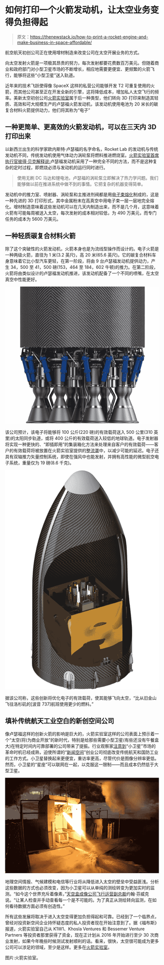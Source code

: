 # 如何打印一个火箭发动机，让太空业务变得负担得起

> 原文：<https://thenewstack.io/how-to-print-a-rocket-engine-and-make-business-in-space-affordable/>

航空航天初创公司正在使用增材制造来改变公司在太空开展业务的方式。

向太空发射火箭是一项极其昂贵的努力，每次发射都要花费数百万美元。但随着商业和政府部门对小型卫星市场的不断增长，相应地需要更便宜、更频繁的火箭飞行，能够将这些“小型卫星”送入轨道。

近年来的技术飞跃使得像 SpaceX 这样的私营公司能够开发 T2 可重复使用的火箭，而其他公司甚至正在开发全新的引擎，这将降低成本，增加私人太空飞行的频率。美新太空初创公司[火箭实验室](http://www.rocketlabusa.com/)属于后一种类型，他们转向 3D 打印来制造其轻质、高效和可大规模生产的卢瑟福火箭发动机，该发动机使用电池为 20 米长的碳复合材料火箭提供动力，他们将其称为“电子”

## 一种更简单、更高效的火箭发动机，可以在三天内 3D 打印出来

以新西兰出生的科学家欧内斯特·卢瑟福的名字命名，Rocket Lab 的发动机与传统发动机不同，传统发动机使用气体动力涡轮泵将燃料推进燃烧室。[火箭实验室首席执行官彼得·贝克解释说:](http://www.forbes.com/sites/alexknapp/2015/04/14/rocket-lab-unveils-a-3d-printed-battery-powered-rocket-engine/)卢瑟福发动机采用了一种完全不同的方法，而不是这种复杂的定时过程，即燃烧必须与发动机的运行同时进行。

> 使用无刷 DC 马达和锂电池，卢瑟福的涡轮泵立即解决了热力学问题。我们能够做以前在推进系统中做不到的事情。它把复杂的机器变得简单。

发动机中的推力室、喷射器、涡轮泵和主推进剂阀都是用[电子束熔化](https://en.wikipedia.org/wiki/Electron_beam_melting)制成的，这是一种先进的 3D 打印形式，其中金属粉末在高真空中用电子束一层一层地完全熔化。增材制造意味着这些发动机可以在几天内制造出来，而不是几个月，这意味着火箭有可能每周被送入太空，每次发射的成本相对较低，为 490 万美元，而专门任务的成本为 5600 万美元。

## 一种轻质碳复合材料火箭

除了这个突破性的火箭发动机，火箭本身也是为流线型操作而设计的。电子火箭是一种两级火箭，直径为 1 米(3.2 英尺)，高 20 米(65.6 英尺)。它的碳复合材料车身意味着它比小型汽车更轻，在第一阶段，将由 9 台卢瑟福发动机提供动力，产生 34，500 至 41，500 磅(153，464 至 184，602 牛顿)的推力。在第二阶段，火箭将由类似设计的卢瑟福发动机推进，该发动机配备了一个不同的喷嘴，在太空真空中性能更好。

[![electron-rutherford-rocket-labs-1](img/7502cb814d636cd23fc40149a9f59a6a.png)](https://thenewstack.io/wp-content/uploads/2015/05/electron-rutherford-rocket-labs-1.png)

该公司预计，该电子将能够将 100 公斤(220 磅)的有效载荷送入 500 公里(310 英里)的太阳同步轨道，或将 400 公斤的有效载荷送入较低的地球轨道。电子发射器将实现一种更快的、“即插即用”的集装箱化方法来处理来自客户的有效载荷——客户的有效载荷将被放置在火箭实验室提供的[整流罩](https://en.wikipedia.org/wiki/Payload_fairing)中，以减少可能的延迟。电子还具有双轴推力矢量控制系统，即使在强风中也能发射，并拥有高性能的微型航空电子系统，重量仅为 19 磅(8.6 千克)。

[![electron-rutherford-rocket-labs-2](img/d2fd45c81d1e414d98fac548afd79b46.png)](https://thenewstack.io/wp-content/uploads/2015/05/electron-rutherford-rocket-labs-2.png)

据该公司称，这些创新将优化电子的有效载荷，使其能够飞向太空，“比从旧金山飞往洛杉矶的[波音 737]航班使用更少的燃料。”

## 填补传统航天工业空白的新创空间公司

像卢瑟福这样的创新火箭的影响是巨大的，火箭实验室这样的公司表面上预示着一个“太空(将)为商业开放”的新时代，特别是给那些需要小型卫星(有些还没有午餐盒大)在特定时间内可靠部署的公司带来了提振。行业观察家[注意到](http://trajectorymagazine.com/business-and-technology/item/1677-the-maturation-of-smallsats.html)“小卫星”市场的革命时机已经成熟，迫使所谓的“[新闻空间](https://en.wikipedia.org/wiki/NewSpace)”创业公司彻底改变传统航天和国防工业的工作方式。小卫星替换起来更便宜，重访率更高，尽管代价是图像分辨率更低。然而，小卫星的“星座”可以联网在一起，以克服这一限制——而且成本仍然低于大型卫星。

[![electron-rutherford-rocket-labs-4](img/8cfcdc36ba94d1e1f6bac74cea4fa5fa.png)](https://thenewstack.io/wp-content/uploads/2015/05/electron-rutherford-rocket-labs-4.png)

地理空间情报、气候建模和电信等行业将从降低进入太空的壁垒中受益匪浅。分析这些数据的方式也必须改变，因为小卫星可以从单纯的测绘转变为更加实时的监测。“如今这个世界充斥着像素，”[天空盒成像](http://trajectorymagazine.com/business-and-technology/item/1677-the-maturation-of-smallsats.html)[公司飞行运营副总裁](http://www.skyboximaging.com)约翰·芬威克说。“让某人检查并手动查看每一个是不可能的。为了真正从测绘转向监测，在如何看待数据方面必须有创造性。”

所有这些发展将取决于进入太空变得更加负担得起和可靠。已经到了一个临界点，曾经对投资新空间企业持怀疑态度的私人投资者现在开始注意到了。据《福布斯》报道，火箭实验室自己从 K1W1、Khosla Ventures 和 Bessemer Venture Partners 等投资者那里获得了资金，现在正计划从 2016 年开始进行至少 30 次商业发射，如果今年晚些时候测试发射顺利的话。看来，很快，太空很可能成为更多公司可以涉足的领域，至少是这样。更多在[火箭实验室](http://www.rocketlabusa.com/)。

图片:火箭实验室。

<svg xmlns:xlink="http://www.w3.org/1999/xlink" viewBox="0 0 68 31" version="1.1"><title>Group</title> <desc>Created with Sketch.</desc></svg>